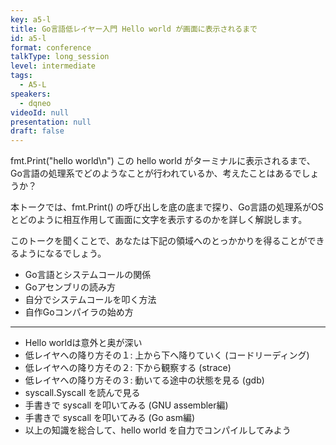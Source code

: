 ```yaml
---
key: a5-l
title: Go言語低レイヤー入門 Hello world が画面に表示されるまで
id: a5-l
format: conference
talkType: long_session
level: intermediate
tags:
  - A5-L
speakers:
  - dqneo
videoId: null
presentation: null
draft: false
---
```

fmt.Print("hello world\n") この hello world がターミナルに表示されるまで、Go言語の処理系でどのようなことが行われているか、考えたことはあるでしょうか？

本トークでは、fmt.Print() の呼び出しを底の底まで探り、Go言語の処理系がOSとどのように相互作用して画面に文字を表示するのかを詳しく解説します。

このトークを聞くことで、あなたは下記の領域へのとっかかりを得ることができるようになるでしょう。

* Go言語とシステムコールの関係
* Goアセンブリの読み方
* 自分でシステムコールを叩く方法
* 自作Goコンパイラの始め方

---
* Hello worldは意外と奥が深い
* 低レイヤへの降り方その１: 上から下へ降りていく (コードリーディング)
* 低レイヤへの降り方その２: 下から観察する (strace)
* 低レイヤへの降り方その３: 動いてる途中の状態を見る (gdb)
* syscall.Syscall を読んで見る
* 手書きで syscall を叩いてみる (GNU assembler編)
* 手書きで syscall を叩いてみる (Go asm編)
* 以上の知識を総合して、hello world を自力でコンパイルしてみよう
